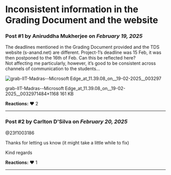 # Inconsistent information in the Grading Document and the website

### Post #1 by **Aniruddha Mukherjee** on *February 19, 2025*
The deadlines mentioned in the Grading Document provided and the TDS website (s-anand.net) are different. Project-1’s deadline was 15 Feb, it was then postponed to the 16th of Feb. Can this be reflected here?  
Not affecting me particularly, however, it’s good to be consistent across channels of communication to the students…

![grab-IIT-Madras--Microsoft Edge_at_11.39.08_on__19-02-2025__003297](https://europe1.discourse-cdn.com/flex013/uploads/iitm/optimized/3X/d/6/d6f1b7044757c29a9ff64c6d9f38afcb1829c308_2_635x500.png)

grab-IIT-Madras--Microsoft Edge\_at\_11.39.08\_on\_\_19-02-2025\_\_0032971484×1168 161 KB

**Reactions:** ❤️ 2

---

### Post #2 by **Carlton D'Silva** on *February 20, 2025*
@23f1003186

Thanks for letting us know (it might take a little while to fix)

Kind regards

**Reactions:** ❤️ 1

---
